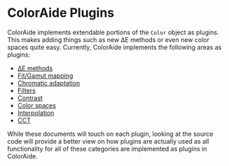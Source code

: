 # ColorAide Plugins

ColorAide implements extendable portions of the `Color` object as plugins. This makes adding things such as new ∆E
methods or even new color spaces quite easy. Currently, ColorAide implements the following areas as plugins:

- [∆E methods](./delta_e.md)
- [Fit/Gamut mapping](./fit.md)
- [Chromatic adaptation](./cat.md)
- [Filters](./filter.md)
- [Contrast](./contrast.md)
- [Color spaces](./space.md)
- [Interpolation](./interpolate.md)
- [CCT](./cct.md)

While these documents will touch on each plugin, looking at the source code will provide a better view on how plugins
are actually used as all functionality for all of these categories are implemented as plugins in ColorAide.
